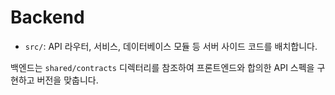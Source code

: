 # Backend

- `src/`: API 라우터, 서비스, 데이터베이스 모듈 등 서버 사이드 코드를 배치합니다.

백엔드는 `shared/contracts` 디렉터리를 참조하여 프론트엔드와 합의한 API 스펙을 구현하고 버전을 맞춥니다.
